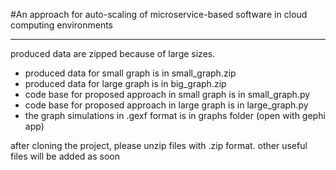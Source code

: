 
#An approach for auto-scaling of microservice-based software in cloud computing environments
___

produced data are zipped because of large sizes.

+ produced data for small graph is in small_graph.zip
+ produced data for large graph is in big_graph.zip
+ code base for proposed approach in  small graph is in small_graph.py
+ code base for proposed approach in large graph is in large_graph.py
+ the graph simulations in .gexf format is in graphs folder (open with gephi app)

after cloning the project, please unzip files with .zip format.
other useful files will be added as soon

